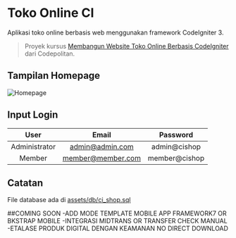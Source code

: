 # Toko Online CI

Aplikasi toko online berbasis web menggunakan framework CodeIgniter 3.

> Proyek kursus [Membangun Website Toko Online Berbasis CodeIgniter](https://codepolitan.com/course/intro/membangun-website-toko-online-berbasis-codeigniter/) dari Codepolitan.

## Tampilan Homepage

<img src="https://i.ibb.co/44TqPrJ/Annotation-2020-04-26-063829.png" alt="Homepage">

## Input Login

|      User     |       Email      	|    Password   |
|:-------------:|:-----------------:|:-------------:|
| Administrator | admin@admin.com  	| admin@cishop	|
| Member        | member@member.com	| member@cishop	|

## Catatan

File database ada di [assets/db/ci_shop.sql](./assets/db/ci_shop.sql)


##COMING SOON
-ADD MODE TEMPLATE MOBILE APP FRAMEWORK7 OR BKSTRAP MOBILE 
-INTEGRASI MIDTRANS OR TRANSFER CHECK MANUAL -ETALASE PRODUK DIGITAL DENGAN KEAMANAN NO DIRECT DOWNLOAD
